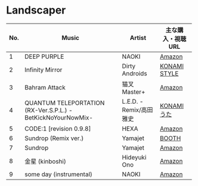 # Landscaper

| No. | Music  | Artist | 主な購入・視聴URL |
| ------ | ------ | ------ | ------ |
| 1 | DEEP PURPLE                                                 | NAOKI                 | [Amazon](https://www.amazon.co.jp/dp/B01MU7Y8D3)                                   |
| 2 | Infinity Mirror                                             | Dirty Androids        | [KONAMI STYLE](https://www.konamistyle.jp/products/detail.php?product_id=109435)   |
| 3 | Bahram Attack                                               | 猫叉Master+          | [Amazon](https://www.amazon.co.jp/dp/B01B5B52RI/ref=cm_sw_r_tw_dp_x_iKV9EbRK87MCE) |
| 4 | QUANTUM TELEPORTATION (RX-Ver.S.P.L.) -BetKickNoYourNowMix- | L.E.D. -Remix/高田雅史 | [KONAMI うた](https://uta.573.jp/item/1172719)                                     |
| 5 | CODE:1 [revision 0.9.8]                                     | HEXA                  | [Amazon](https://www.amazon.co.jp/dp/B06XXR4BYS/ref=dm_ws_tlw_trk69)               |
| 6 | Sundrop (Remix ver.)                                        | Yamajet               | [BOOTH](https://yamajet.booth.pm/items/729503)                                     |
| 7 | Sundrop                                                     | Yamajet               | [Amazon](https://www.amazon.co.jp/dp/B01MU7Y8D3)                                   |
| 8 | 金星 (kinboshi)                                            | Hideyuki Ono          | [Amazon](https://www.amazon.co.jp/dp/B01MU7Y8D3)                                   |
| 9 | some day (instrumental)                                     | NAOKI                 | [Amazon](https://www.amazon.co.jp/dp/B01MU7Y8D3)                                   |
